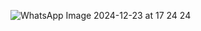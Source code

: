 ![WhatsApp Image 2024-12-23 at 17 24 24](https://github.com/user-attachments/assets/404e46ca-21a9-4f8a-bee8-f4d72a33b4a5)
